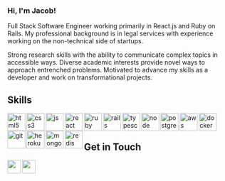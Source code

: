 ### Hi, I'm Jacob! 

Full Stack Software Engineer working primarily in React.js and Ruby on Rails. My professional background is in legal services with experience working on the non-technical side of startups. 

Strong research skills with the ability to communicate complex topics in accessible ways. Diverse academic interests provide novel ways to approach entrenched problems. Motivated to advance my skills as a developer and work on transformational projects. 

## Skills 

<p align="left">
  <img src="https://icongr.am/devicon/html5-original.svg?size=128&color=currentColor" alt="html5" align="left" width="40" height="40"/>
  <img src="https://icongr.am/devicon/css3-original.svg?size=128&color=currentColor" alt="css3" align="left" width="40" height="40"/>
  <img src="https://icongr.am/devicon/javascript-original.svg?size=128&color=currentColor" alt="js" align="left" width="40" height="40"/>
  <img src="https://icongr.am/devicon/react-original.svg?size=128&color=currentColor" alt="react" align="left" width="40" height="40"/>
  <img src="https://icongr.am/devicon/ruby-original.svg?size=128&color=currentColor" alt="ruby" align="left" width="40" height="40"/>
  <img src="https://icongr.am/devicon/rails-original-wordmark.svg?size=128&color=currentColor" alt="rails" align="left" width="40" height="40"/>
  <img src="https://icongr.am/devicon/typescript-original.svg?size=128&color=currentColor" alt="typescript" align="left" width="40" height="40"/>
  <img src="https://icongr.am/devicon/nodejs-original.svg?size=128&color=currentColor" alt="node" align="left" width="40" height="40"/>
  <img src="https://icongr.am/devicon/postgresql-original.svg?size=128&color=currentColor" alt="postgres" align="left" width="40" height="40"/>
  <img src="https://icongr.am/devicon/amazonwebservices-original.svg?size=128&color=currentColor" alt="aws" align="left" width="40" height="40"/>
  <img src="https://icongr.am/devicon/docker-original.svg?size=128&color=currentColor" alt="docker" align="left" width="40" height="40"/>
  <img src="https://icongr.am/devicon/git-original.svg?size=128&color=currentColor" alt="git" align="left" width="40" height="40"/>
  <img src="https://icongr.am/devicon/heroku-original-wordmark.svg?size=128&color=currentColor" alt="heroku" align="left" width="40" height="40"/>
  <img src="https://icongr.am/devicon/mongodb-original-wordmark.svg?size=128&color=currentColor" alt="mongodb" align="left" width="40" height="40"/>
  <img src="https://icongr.am/devicon/redis-original.svg?size=128&color=currentColor" alt="redis" align="left" width="40" height="40"/>
</p>

<br />
&emsp;

## Get in Touch 
<!-- https://icongr.am/devicon/linkedin-original.svg?size=128&color=currentColor -->
<p>
  <a href="https://www.linkedin.com/in/jacob-marthaller/" target="blank"><img align="left" src="https://icongr.am/devicon/linkedin-original.svg?size=128&color=currentColor" height="30" width="30" /></a>
  <a href="https://marthaller-jr.medium.com/" target="blank"><img align="left" src="https://cdn.jsdelivr.net/npm/simple-icons@3.0.1/icons/medium.svg"  height="30" width="30" /></a>
 </p>
 
 <br />
 &emsp;
 

